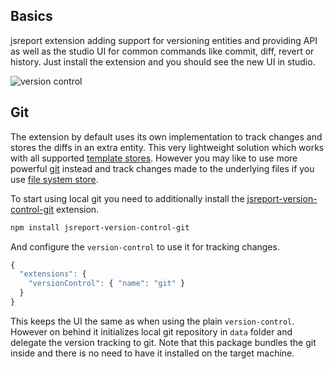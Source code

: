 ## Basics
jsreport extension adding support for versioning entities and providing API as well as the studio UI for common commands like commit, diff, revert or history. Just install the extension and you should see the new UI in studio.

![version control](https://jsreport.net/img/version-control.gif)

## Git
The extension by default uses its own implementation to track changes and stores the diffs in an extra entity. This very lightweight solution which works with all supported [template stores](/learn/template-stores). However you may like to use more powerful [git](https://git-scm.com/) instead and track changes made to the underlying files if you use [file system store](/learn/fs-store).

To start using local git you need to additionally install the [jsreport-version-control-git](https://github.com/jsreport/jsreport-version-control-git) extension.
```bash
npm install jsreport-version-control-git
```

And configure the `version-control` to use it for tracking changes.
```js
{
  "extensions": {
    "versionControl": { "name": "git" }
  }
}
```

This keeps the UI the same as when using the plain `version-control`. However on behind it initializes local git repository in `data` folder and delegate the version tracking to git. Note that this package bundles the git inside and there is no need to have it installed on the target machine.
